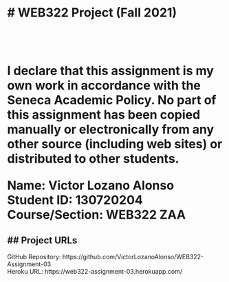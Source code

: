 <h1># WEB322 Project (Fall 2021)<h1><br>

<p>I declare that this assignment is my own work in accordance with the Seneca Academic Policy. No part of this assignment has been copied manually or electronically from any other source (including web sites) or distributed to other students.</p>
<p>
Name: Victor Lozano Alonso<br>
Student ID: 130720204<br>
Course/Section: WEB322 ZAA<br>
</p>

<h2>## Project URLs</h2>
<p>GitHub Repository: https://github.com/VictorLozanoAlonso/WEB322-Assignment-03<br>
Heroku URL: https://web322-assignment-03.herokuapp.com/</p>